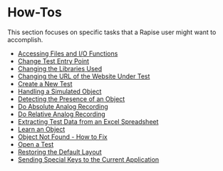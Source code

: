 # How-Tos

This section focuses on specific tasks that a Rapise user might want to accomplish.

<!-- /* cSpell:disable */ -->
- [Accessing Files and I/O Functions](accessing_files_and_i_o_functi.md)
- [Change Test Entry Point](change_test_entry_point.md)
- [Changing the Libraries Used](change_the_libraries_being_use.md)
- [Changing the URL of the Website Under Test](changing_the_url_of_website_be.md)
- [Create a New Test](create_a_new_test.md)
- [Handling a Simulated Object](deal_with_a_simulated_object.md)
- [Detecting the Presence of an Object](detecting_the_presence_of_an_o.md)
- [Do Absolute Analog Recording](do_absolute_analog_recording.md)
- [Do Relative Analog Recording](do_relative_analog_recording.md)
- [Extracting Test Data from an Excel Spreadsheet](extracting_test_data_from_an_e.md)
- [Learn an Object](learn_object.md)
- [Object Not Found - How to Fix](object_not_found.md)
- [Open a Test](open_a_test.md)
- [Restoring the Default Layout](restoring_the_default_layout.md)
- [Sending Special Keys to the Current Application](sending_special_keys_to_the_c.md)
<!-- /* cSpell:enable */ -->